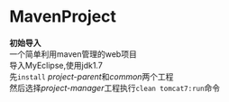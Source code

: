 # MavenProject
**初始导入**  
一个简单利用maven管理的web项目  
导入MyEclipse,使用jdk1.7  
先`install` *project-parent*和*common*两个工程  
然后选择*project-manager*工程执行`clean tomcat7:run`命令  
